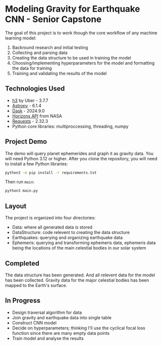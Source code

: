 # Modeling Gravity for Earthquake CNN - Senior Capstone
The goal of this project is to work though the core workflow of any machine learning model:
1. Backround research and initial testing
2. Collecting and parsing data
3. Creating the data structure to be used in training the model
4. Choosing/implementing hyperparameters for the model and formatting the data for training
5. Training and validating the results of the model
## Technologies Used
* [h3](https://h3geo.org/) by Uber - 3.7.7
* [Astropy](https://www.astropy.org/) - 6.1.4
* [Dask](https://www.dask.org/) - 2024.9.0
* [Horizons API](https://ssd.jpl.nasa.gov/horizons/) from NASA
* [Requests](https://pypi.org/project/requests/) - 2.32.3
* Python core libraries: multiproccessing, threading, numpy
## Project Demo
The demo will query planet ephemerides and graph it as gravity data. You will need Python 3.12 or higher. After you clone the repository, you will need to install a few Python libraries:
```bash
python3 -m pip install -r requirements.txt
```
Then run `main`:
```bash
python3 main.py
```
## Layout
The project is organized into four directories:
- Data: where all generated data is stored
- DataStructure: code relevent to creating the data structure
- Earthquakes: querying and organizing earthquake data
- Ephemeris: querying and transforming ephemeris data, ephemeris data being the locations of the main celestial bodies in our solar system
## Completed
The data structure has been generated. And all relevent data for the model has been collected. Gravity data for the major celestial bodies has been mapped to the Earth's surface.
## In Progress
- Design traversal algorithm for data
- Join gravity and earthquake data into single table
- Construct CNN model
- Decide on hyperparameters; thinking I'll use the cyclical focal loss function since there are many empty data points
- Train model and analyse the results
